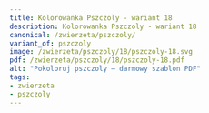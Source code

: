 ```yaml
---
title: Kolorowanka Pszczoly - wariant 18
description: Kolorowanka Pszczoly - wariant 18
canonical: /zwierzeta/pszczoly/
variant_of: pszczoly
image: /zwierzeta/pszczoly/18/pszczoly-18.svg
pdf: /zwierzeta/pszczoly/18/pszczoly-18.pdf
alt: "Pokoloruj pszczoly – darmowy szablon PDF"
tags:
- zwierzeta
- pszczoly
---
```

